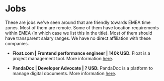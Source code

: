 # Jobs

These are jobs we've seen around that are friendly towards EMEA time zones. Most of them are remote. Some of them have location requirements within EMEA (in which case we list this in the title). Most of them should have transparent salary ranges. We have no direct affiliation with these companies.

* **Float.com | Frontend performance engineer | 140k USD.** Float is a project management tool. More information [here](https://apply.workable.com/floatjobs/j/719C57E853/).

* **PandaDoc | Developer Advocate | ? USD.** PandaDoc is a platform to manage digital documents. More information [here](https://www.pandadoc.com/careers/senior-developer-advocate-remote-portugal/).

